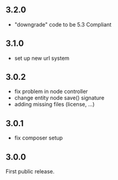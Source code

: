 ## 3.2.0

  - "downgrade" code to be 5.3 Compliant

## 3.1.0

  - set up new url system

## 3.0.2

  - fix problem in node controller
  - change entity node save() signature
  - adding missing files (license, ...)

## 3.0.1

  - fix composer setup

## 3.0.0

First public release.
